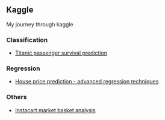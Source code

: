 ## Kaggle
My journey through kaggle

### Classification 
* [Titanic passenger survival prediction](https://www.kaggle.com/c/titanic)

### Regression
* [House price prediction - advanced regression techniques](https://www.kaggle.com/c/house-prices-advanced-regression-techniques)

### Others
* [Instacart market basket analysis](https://www.kaggle.com/c/instacart-market-basket-analysis)
